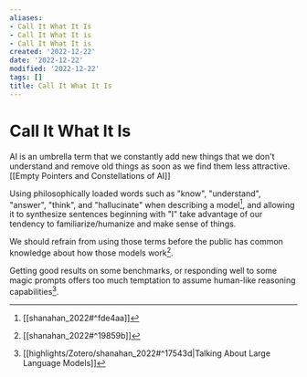 ```yaml
---
aliases:
- Call It What It Is
- Call It What It is
- Call It What It is
created: '2022-12-22'
date: '2022-12-22'
modified: '2022-12-22'
tags: []
title: Call It What It Is
---
```


# Call It What It Is

AI is an umbrella term that we constantly add new things that we don't understand and remove old things as soon as we find them less attractive. [[Empty Pointers and Constellations of AI]]

Using philosophically loaded words such as "know", "understand", "answer", "think", and "hallucinate" when describing a model[^1], and allowing it to synthesize sentences beginning with "I" take advantage of our tendency to familiarize/humanize and make sense of things.

We should refrain from using those terms before the public has common knowledge about how those models work[^2].

Getting good results on some benchmarks, or responding well to some magic prompts offers too much temptation to assume human-like reasoning capabilities[^3].

[^1]: [[shanahan_2022#^fde4aa]]
[^2]: [[shanahan_2022#^19859b]]
[^3]: [[highlights/Zotero/shanahan_2022#^17543d|Talking About Large Language Models]]
